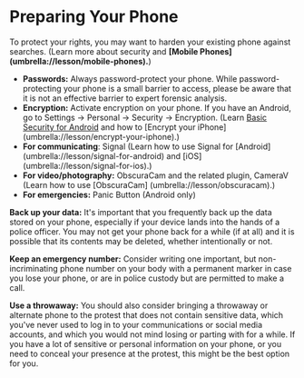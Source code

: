 [Title]: # (Preparing Your Phone)
[Order]: # (1)

# Preparing Your Phone

To protect your rights, you may want to harden your existing phone against searches. (Learn more about security and **[Mobile Phones] (umbrella://lesson/mobile-phones).**)

*   **Passwords:** Always password-protect your phone. While password-protecting your phone is a small barrier to access, please be aware that it is not an effective barrier to expert forensic analysis.
*   **Encryption:** Activate encryption on your phone. If you have an Android, go to Settings -> Personal -> Security -> Encryption. (Learn [Basic Security for Android](umbrella://lesson/android) and how to [Encrypt your iPhone] (umbrella://lesson/encrypt-your-iphone).)
*   **For communicating**: Signal (Learn how to use Signal for [Android] (umbrella://lesson/signal-for-android) and [iOS] (umbrella://lesson/signal-for-ios).) 
*   **For video/photography:** ObscuraCam and the related plugin, CameraV (Learn how to use [ObscuraCam] (umbrella://lesson/obscuracam).)
*   **For emergencies:** Panic Button (Android only)

**Back up your data:** It's important that you frequently back up the data stored on your phone, especially if your device lands into the hands of a police officer. You may not get your phone back for a while (if at all) and it is possible that its contents may be deleted, whether intentionally or not.

**Keep an emergency number:** Consider writing one important, but non-incriminating phone number on your body with a permanent marker in case you lose your phone, or are in police custody but are permitted to make a call.

**Use a throwaway:** You should also consider bringing a throwaway or alternate phone to the protest that does not contain sensitive data, which you've never used to log in to your communications or social media accounts, and which you would not mind losing or parting with for a while. If you have a lot of sensitive or personal information on your phone, or you need to conceal your presence at the protest, this might be the best option for you.
